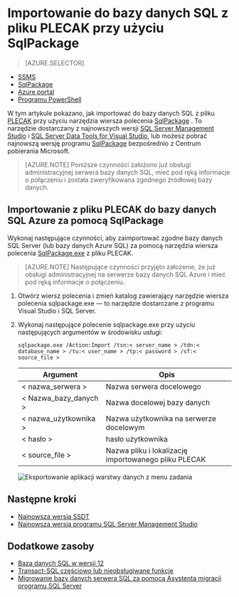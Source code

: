 <properties
   pageTitle="Importowanie do bazy danych SQL z pliku PLECAK przy użyciu SqlPackage"
   description="Microsoft Azure SQL Database migracja bazy danych, importowanie bazy danych, importowanie pliku PLECAK, sqlpackage"
   services="sql-database"
   documentationCenter=""
   authors="CarlRabeler"
   manager="jhubbard"
   editor=""/>

<tags
   ms.service="sql-database"
   ms.devlang="NA"
   ms.topic="article"
   ms.tgt_pltfrm="NA"
   ms.workload="sqldb-migrate"
   ms.date="08/24/2016"
   ms.author="carlrab"/>

# <a name="import-to-sql-database-from-a-bacpac-file-using-sqlpackage"></a>Importowanie do bazy danych SQL z pliku PLECAK przy użyciu SqlPackage

> [AZURE.SELECTOR]
- [SSMS](sql-database-cloud-migrate-compatible-import-bacpac-ssms.md)
- [SqlPackage](sql-database-cloud-migrate-compatible-import-bacpac-sqlpackage.md)
- [Azure portal](sql-database-import.md)
- [Programu PowerShell](sql-database-import-powershell.md)

W tym artykule pokazano, jak importować do bazy danych SQL z pliku [PLECAK](https://msdn.microsoft.com/library/ee210546.aspx#Anchor_4) przy użyciu narzędzia wiersza polecenia [SqlPackage](https://msdn.microsoft.com/library/hh550080.aspx) . To narzędzie dostarczany z najnowszych wersji [SQL Server Management Studio](https://msdn.microsoft.com/library/mt238290.aspx) i [SQL Server Data Tools for Visual Studio](https://msdn.microsoft.com/library/mt204009.aspx), lub możesz pobrać najnowszą wersję programu [SqlPackage](https://www.microsoft.com/en-us/download/details.aspx?id=53876) bezpośrednio z Centrum pobierania Microsoft.


> [AZURE.NOTE] Poniższe czynności założono już obsługi administracyjnej serwera bazy danych SQL, mieć pod ręką informacje o połączeniu i została zweryfikowana zgodnego źródłowej bazy danych.

## <a name="import-from-a-bacpac-file-into-azure-sql-database-using-sqlpackage"></a>Importowanie z pliku PLECAK do bazy danych SQL Azure za pomocą SqlPackage

Wykonaj następujące czynności, aby zaimportować zgodne bazy danych SQL Server (lub bazy danych Azure SQL) za pomocą narzędzia wiersza polecenia [SqlPackage.exe](https://msdn.microsoft.com/library/hh550080.aspx) z pliku PLECAK.

> [AZURE.NOTE] Następujące czynności przyjęto założenie, że już obsługi administracyjnej na serwerze bazy danych SQL Azure i mieć pod ręką informacje o połączeniu.

1. Otwórz wiersz polecenia i zmień katalog zawierający narzędzie wiersza polecenia sqlpackage.exe — to narzędzie dostarczane z programu Visual Studio i SQL Server.
2. Wykonaj następujące polecenie sqlpackage.exe przy użyciu następujących argumentów w środowisku usługi:

    `sqlpackage.exe /Action:Import /tsn:< server_name > /tdn:< database_name > /tu:< user_name > /tp:< password > /sf:< source_file >`

  	| Argument  | Opis  |
  	|---|---|
  	| < nazwa_serwera >  | Nazwa serwera docelowego  |
  	| < Nazwa_bazy_danych >  | Nazwa docelowej bazy danych  |
  	| < nazwa_użytkownika >  | Nazwa użytkownika na serwerze docelowym |
  	| < hasło >  | hasło użytkownika  |
  	| < source_file >  | Nazwa pliku i lokalizację importowanego pliku PLECAK  |

    ![Eksportowanie aplikacji warstwy danych z menu zadania](./media/sql-database-cloud-migrate/TestForCompatibilityUsingSQLPackage01c.png)

## <a name="next-steps"></a>Następne kroki

- [Najnowsza wersja SSDT](https://msdn.microsoft.com/library/mt204009.aspx)
- [Najnowsza wersja programu SQL Server Management Studio](https://msdn.microsoft.com/library/mt238290.aspx)

## <a name="additional-resources"></a>Dodatkowe zasoby

- [Baza danych SQL w wersji 12](sql-database-v12-whats-new.md)
- [Transact-SQL częściowo lub nieobsługiwane funkcje](sql-database-transact-sql-information.md)
- [Migrowanie bazy danych serwera SQL za pomocą Asystenta migracji programu SQL Server](http://blogs.msdn.com/b/ssma/)
